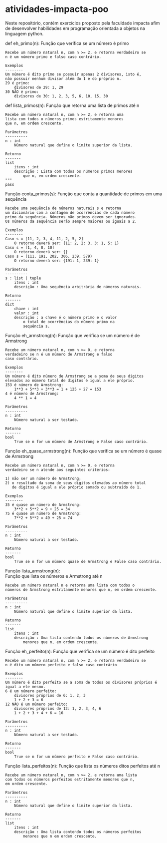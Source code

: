 # atividades-impacta-poo
Neste repositório, contém exercícios proposto pela faculdade impacta afim de desenvolver habilidades em programação orientada a objetos na linguagem python.

def eh_primo(n):
Função que verifica se um número é primo

	Recebe um número natural n, com n >= 2, e retorna verdadeiro se
	n é um número primo e falso caso contrário.

	Exemplos
	--------
	Um número é dito primo se possuir apenas 2 divisores, isto é,
	não possuir nenhum divisor além do 1 e do próprio n.
	29 é primo:
		divisores de 29: 1, 29
	30 NÃO é primo:
		divisores de 30: 1, 2, 3, 5, 6, 10, 15, 30
		
def lista_primos(n):
Função que retorna uma lista de primos até n

	Recebe um número natural n, com n >= 2, e retorna uma
	lista com todos o números primos estritamente menores
	que n, em ordem crescente.

	Parâmetros
	----------
	n : int
		Número natural que define o limite superior da lista.

	Retorno
	-------
	list
		itens : int
		descrição : Lista com todos os números primos menores
			que n, em ordem crescente.
	"""
	pass
	
Função conta_primos(s):
Função que conta a quantidade de primos em uma sequência

	Recebe uma sequência de números naturais s e retorna
	um dicionário com a contagem de ocorrências de cada número
	primo da sequência. Números não primos devem ser ignorados.
	Os números da sequência serão sempre maiores ou iguais a 2.

	Exemplos
	--------
	Caso s = [11, 2, 3, 4, 11, 2, 5, 2]
		O retorno deverá ser: {11: 2, 2: 3, 3: 1, 5: 1}
	Caso s = [1, 4, 8, 10]
		O retorno deverá ser: {}
	Caso s = (111, 191, 202, 306, 239, 579)
		O retorno deverá ser: {191: 1, 239: 1}

	Parâmetros
	----------
	s : list | tuple
		itens : int
		descrição : Uma sequência arbitrária de números naturais.

	Retorno
	-------
	dict
		chave : int
		valor : int
		descrição : a chave é o número primo e o valor
			o total de ocorrências do número primo na
			sequência s.
 
 Função eh_armstrong(n):
 Função que verifica se um número é de Armstrong

	Recebe um número natural n, com n >= 0, e retorna
	verdadeiro se n é um número de Armstrong e falso
	caso contrário.

	Exemplos
	--------
	Um número é dito número de Armstrong se a soma de seus digitos
	elevados ao número total de digitos é igual a ele próprio.
	153 é número de Armstrong:
		1**3 + 5**3 + 3**3 = 1 + 125 + 27 = 153
	4 é número de Armstrong:
		4 ** 1 = 4

	Parâmetros
	----------
	n : int
		Número natural a ser testado.

	Retorno
	-------
	bool
		True se n for um número de Armstrong e False caso contrário.
   
  Função eh_quase_armstrong(n):
  Função que verifica se um número é quase de Armstrong

	Recebe um número natural n, com n >= 0, e retorna
	verdadeiro se n atende aos seguintes critérios:

	1) não ser um número de Armstrong;
	2) o resultado da soma de seus digitos elevados ao número total
	   de digitos é igual a ele próprio somado ou subtraído de 1.

	Exemplos
	--------
	35 é quase um número de Armstrong:
		3**2 + 5**2 = 9 + 25 = 34
	75 é quase um número de Armstrong:
		7**2 + 5**2 = 49 + 25 = 74

	Parâmetros
	----------
	n : int
		Número natural a ser testado.

	Retorno
	-------
	bool
		True se n for um número quase de Armstrong e False caso contrário.
    
 Função lista_armstrong(n):   
 Função que lista os números e Armstrong até n

	Recebe um número natural n e retorna uma lista com todos o
	números de Armstrong estritamente menores que n, em ordem crescente.

	Parâmetros
	----------
	n : int
		Número natural que define o limite superior da lista.

	Retorno
	-------
	list
		itens : int
		descrição : Uma lista contendo todos os números de Armstrong
			menores que n, em ordem crescente.
  
  Função eh_perfeito(n):
  Função que verifica se um número é dito perfeito

	Recebe um número natural n, com n >= 2, e retorna verdadeiro se
	n é dito um número perfeito e falso caso contrário

	Exemplos
	--------
	Um número é dito perfeito se a soma de todos os divisores próprios é
	igual a ele mesmo.
	6 é um número perfeito:
		divisores próprios de 6: 1, 2, 3
		1 + 2 + 3 = 6
	12 NÃO é um número perfeito:
		divisores próprios de 12: 1, 2, 3, 4, 6
		1 + 2 + 3 + 4 + 6 = 16

	Parâmetros
	----------
	n : int
		Número natural a ser testado.

	Retorno
	-------
	bool
		True se n for um número perfeito e False caso contrário.
	
 Função lista_perfeitos(n):
 Função que lista os números ditos perfeitos até n

	Recebe um número natural n, com n >= 2, e retorna uma lista
	com todos os números perfeitos estritamente menores que n,
	em ordem crescente.

	Parâmetros
	----------
	n : int
		Número natural que define o limite superior da lista.

	Retorno
	-------
	list
		itens : int
		descrição : Uma lista contendo todos os números perfeitos
			menores que n em ordem crescente.
